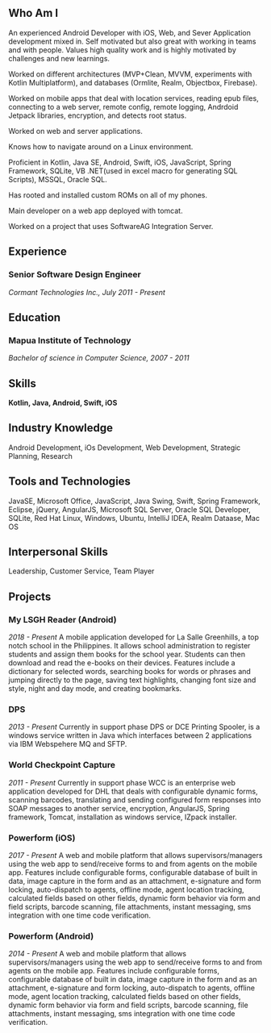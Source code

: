 ## Who Am I
An experienced Android Developer with iOS, Web, and Sever Application development mixed in. Self motivated but also great with working in teams and with people. Values high quality work and is highly motivated by challenges and new learnings.

Worked on different architectures (MVP+Clean, MVVM, experiments with Kotlin Multiplatform), and databases (Ormlite, Realm, Objectbox, Firebase).

Worked on mobile apps that deal with location services, reading epub files, connecting to a web server, remote config, remote logging, Andrdoid Jetpack libraries, encryption, and detects root status.

Worked on web and server applications.

Knows how to navigate around on a Linux environment.

Proficient in Kotlin, Java SE, Android, Swift, iOS, JavaScript, Spring Framework, SQLite, VB .NET(used in excel macro for generating SQL Scripts), MSSQL, Oracle SQL.

Has rooted and installed custom ROMs on all of my phones.

Main developer on a web app deployed with tomcat.

Worked on a project that uses SoftwareAG Integration Server. 

## Experience
### Senior Software Design Engineer
_Cormant Technologies Inc., July 2011 - Present_

## Education
### Mapua Institute of Technology
_Bachelor of science in Computer Science, 2007 - 2011_

## Skills
**Kotlin, Java, Android, Swift, iOS**

## Industry Knowledge
Android Development, iOs Development, Web Development, Strategic Planning, Research

## Tools and Technologies
JavaSE, Microsoft Office, JavaScript, Java Swing, Swift, Spring Framework, Eclipse, jQuery, AngularJS, Microsoft SQL Server, Oracle SQL Developer, SQLite, Red Hat Linux, Windows, Ubuntu, IntelliJ IDEA, Realm Dataase, Mac OS

## Interpersonal Skills
Leadership, Customer Service, Team Player

## Projects
### My LSGH Reader (Android)
_2018 - Present_
A mobile application developed for La Salle Greenhills, a top notch school in the Philippines. It allows school administration to register students and assign them books for the school year. Students can then download and read the e-books on their devices. Features include a dictionary for selected words, searching books for words or phrases and jumping directly to the page, saving text highlights, changing font size and style, night and day mode, and creating bookmarks.

### DPS
_2013 - Present_
Currently in support phase DPS or DCE Printing Spooler, is a windows service written in Java which interfaces between 2 applications via IBM Webspehere MQ and SFTP.

### World Checkpoint Capture
_2011 - Present_
Currently in support phase WCC is an enterprise web application developed for DHL that deals with configurable dynamic forms, scanning barcodes, translating and sending configured form responses into SOAP messages to another service, encryption, AngularJS, Spring framework, Tomcat, installation as windows service, IZpack installer.

### Powerform (iOS)
_2017 - Present_
A web and mobile platform that allows supervisors/managers using the web app to send/receive forms to and from agents on the mobile app. Features include configurable forms, configurable database of built in data, image capture in the form and as an attachment, e-signature and form locking, auto-dispatch to agents, offline mode, agent location tracking, calculated fields based on other fields, dynamic form behavior via form and field scripts, barcode scanning, file attachments, instant messaging, sms integration with one time code verification.

### Powerform (Android)
_2014 - Present_
A web and mobile platform that allows supervisors/managers using the web app to send/receive forms to and from agents on the mobile app. Features include configurable forms, configurable database of built in data, image capture in the form and as an attachment, e-signature and form locking, auto-dispatch to agents, offline mode, agent location tracking, calculated fields based on other fields, dynamic form behavior via form and field scripts, barcode scanning, file attachments, instant messaging, sms integration with one time code verification.
